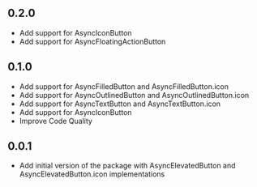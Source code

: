 ## 0.2.0

* Add support for AsyncIconButton
* Add support for AsyncFloatingActionButton

## 0.1.0

* Add support for AsyncFilledButton and AsyncFilledButton.icon
* Add support for AsyncOutlinedButton and AsyncOutlinedButton.icon
* Add support for AsyncTextButton and AsyncTextButton.icon
* Add support for AsyncIconButton
* Improve Code Quality

## 0.0.1

* Add initial version of the package with AsyncElevatedButton and AsyncElevatedButton.icon implementations